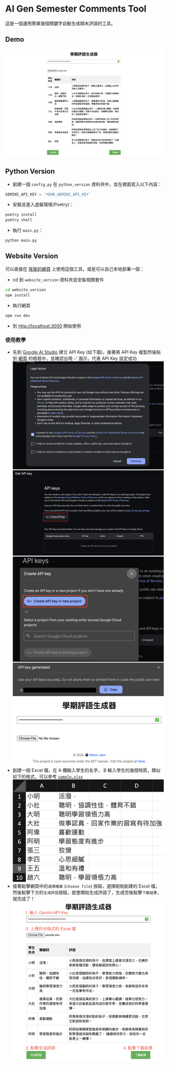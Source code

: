 # AI Gen Semester Comments Tool

這是一個運用簡單幾個關鍵字自動生成期末評語的工具。

## Demo

![Demo](assets/Demo.png)

## Python Version

- 創建一個 `config.py` 在 `python_version` 資料夾中，並在裡面寫入以下內容：

```python
GEMINI_API_KEY = 'YOUR_GEMINI_API_KEY'
```

- 安裝並進入虛擬環境(Poetry)：

```bash
poetry install
poetry shell
```

- 執行 `main.py`：

```bash
python main.py
```

## Website Version

可以直接在 [我架的網頁](https://ai-comments.moon-jam.me) 上使用這個工具，或是可以自己本地部署一個：

- cd 到 `website_version` 資料夾並安裝相關套件

```bash
cd website_version
npm install
```

- 執行網頁

```bash
npm run dev
```

- 到 [http://localhost:3000](http://localhost:3000) 開始使用

### 使用教學

- 先到 [Google AI Studio](https://aistudio.google.com/app/apikey) 建立 API Key (如下圖)，接著將 API Key 複製然後貼到 [網頁](https://ai-comments.moon-jam.me) 的框框中，並確認出現 ✅ 圖示，代表 API Key 設定成功
![到 [Google AI Studio](https://aistudio.google.com/app/apikey) 建立 API Key - 1](assets/step-1.png)
![到 [Google AI Studio](https://aistudio.google.com/app/apikey) 建立 API Key - 2](assets/step-2.png)
![到 [Google AI Studio](https://aistudio.google.com/app/apikey) 建立 API Key - 3](assets/step-3.png)
![到 [Google AI Studio](https://aistudio.google.com/app/apikey) 建立 API Key - 4](assets/step-4.png)
![將 API Key 複製然後貼到[網頁](https://ai-comments.moon-jam.me)的框框中](assets/step-5.png)
- 創建一個 Excel 檔，在 A 欄輸入學生的名字， B 輸入學生的幾個特質，類似如下的格式，可以參考 [`sample.xlsx`](sample.xlsx)
![sample excel](assets/sample_excel.png)
- 接著點擊網頁中的`選擇檔案` (`choose file`) 按鈕，選擇剛剛創建的 Excel 檔，然後點擊下方的`生成評語`按鈕，就會開始生成評語了，生成完後點擊`下載結果`，就完成了！
![Full Process](assets/process.png)
